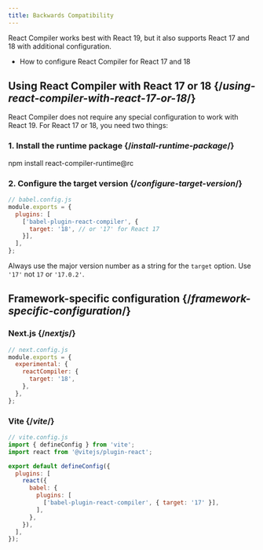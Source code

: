 ```yaml
---
title: Backwards Compatibility
---
```


<Intro>
React Compiler works best with React 19, but it also supports React 17 and 18 with additional configuration.
</Intro>

<YouWillLearn>

* How to configure React Compiler for React 17 and 18

</YouWillLearn>

## Using React Compiler with React 17 or 18 {/*using-react-compiler-with-react-17-or-18*/}

React Compiler does not require any special configuration to work with React 19. For React 17 or 18, you need two things:

### 1. Install the runtime package {/*install-runtime-package*/}

<TerminalBlock>
npm install react-compiler-runtime@rc
</TerminalBlock>

### 2. Configure the target version {/*configure-target-version*/}

```js {5}
// babel.config.js
module.exports = {
  plugins: [
    ['babel-plugin-react-compiler', {
      target: '18', // or '17' for React 17
    }],
  ],
};
```

Always use the major version number as a string for the `target` option. Use `'17'` not `17` or `'17.0.2'`.

## Framework-specific configuration {/*framework-specific-configuration*/}

### Next.js {/*nextjs*/}

```js {5}
// next.config.js
module.exports = {
  experimental: {
    reactCompiler: {
      target: '18',
    },
  },
};
```

### Vite {/*vite*/}

```js {10}
// vite.config.js
import { defineConfig } from 'vite';
import react from '@vitejs/plugin-react';

export default defineConfig({
  plugins: [
    react({
      babel: {
        plugins: [
          ['babel-plugin-react-compiler', { target: '17' }],
        ],
      },
    }),
  ],
});
```

